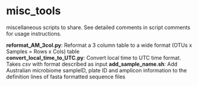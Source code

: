 # misc_tools
miscellaneous scripts to share.  See detailed comments in script comments for usage instructions.

**reformat_AM_3col.py**:  Reformat a 3 column table to a wide format (OTUs x Samples = Rows x Cols) table  
**convert_local_time_to_UTC.py**:  Convert local time to UTC time format.  Takes *csv* with format described as input
**add_sample_name.sh**:  Add Australian microbiome sampleID, plate ID and amplicon information to the definition lines of fasta formatted sequence files
